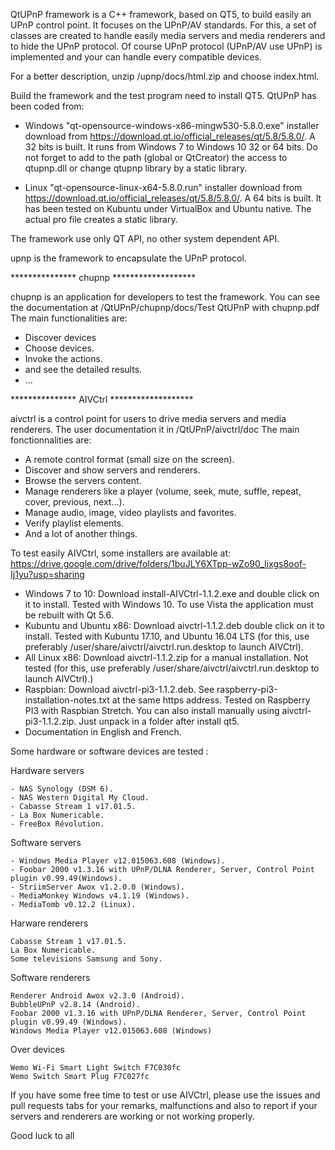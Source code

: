 QtUPnP framework is a C++ framework, based on QT5, to build easily an UPnP control point.
It focuses on the UPnP/AV standards.
For this, a set of classes are created to handle easily media servers and media renderers and to hide the UPnP protocol.
Of course UPnP protocol (UPnP/AV use UPnP) is implemented and your can handle every compatible devices.

For a better description, unzip /upnp/docs/html.zip and choose index.html.

Build the framework and the test program need to install QT5. QtUPnP has been coded from:
  - Windows "qt-opensource-windows-x86-mingw530-5.8.0.exe" installer download from https://download.qt.io/official_releases/qt/5.8/5.8.0/.
    A 32 bits is built. It runs from Windows 7 to Windows 10 32 or 64 bits. 
    Do not forget to add to the path (global or QtCreator) the access to qtupnp.dll or change qtupnp library by a static library.

  - Linux "qt-opensource-linux-x64-5.8.0.run" installer download from https://download.qt.io/official_releases/qt/5.8/5.8.0/.
    A 64 bits is built. It has been tested on Kubuntu under VirtualBox and Ubuntu native.
    The actual pro file creates a static library.

The framework use only QT API, no other system dependent API.

upnp is the framework to encapsulate the UPnP protocol.


*************** chupnp *******************

chupnp is an application for developers to test the framework. You can see the documentation at /QtUPnP/chupnp/docs/Test QtUPnP with chupnp.pdf
The main functionalities are:
  - Discover devices
  - Choose devices.
  - Invoke the actions.
  - and see the detailed results.
  - ...
  
  

*************** AIVCtrl *******************

aivctrl is a control point for users to drive media servers and media renderers. The user documentation it in /QtUPnP/aivctrl/doc
The main fonctionnalities are:
  - A remote control format (small size on the screen).
  - Discover and show servers and renderers.
  - Browse the servers content.
  - Manage renderers like a player (volume, seek, mute, suffle, repeat, cover, previous, next...).
  - Manage audio, image, video playlists and favorites.
  - Verify playlist elements.
  - And a lot of another things.
  
To test easily AIVCtrl, some installers are available at: https://drive.google.com/drive/folders/1buJLY6XTpp-wZo90_Iixgs8oof-Ij1yu?usp=sharing
  - Windows 7 to 10: Download install-AIVCtrl-1.1.2.exe and double click on it to install.
    Tested with Windows 10. To use Vista the application must be rebuilt with Qt 5.6.
  - Kubuntu and Ubuntu x86: Download aivctrl-1.1.2.deb double click on it to install.
    Tested with Kubuntu 17.10, and Ubuntu 16.04 LTS (for this, use preferably /user/share/aivctrl/aivctrl.run.desktop to launch AIVCtrl).
  - All Linux x86: Download aivctrl-1.1.2.zip for a manual installation.
    Not tested (for this, use preferably /user/share/aivctrl/aivctrl.run.desktop to launch AIVCtrl).)
  - Raspbian: Download aivctrl-pi3-1.1.2.deb. See raspberry-pi3-installation-notes.txt at the same https address.
    Tested on Raspberry PI3 with Raspbian Stretch.
    You can also install manually using aivctrl-pi3-1.1.2.zip. Just unpack in a folder after install qt5. 
  - Documentation in English and French.
  
Some hardware or software devices are tested :
  
 Hardware servers

    - NAS Synology (DSM 6).
    - NAS Western Digital My Cloud.
    - Cabasse Stream 1 v17.01.5.
    - La Box Numericable.
    - FreeBox Révolution.
 
 Software servers

    - Windows Media Player v12.015063.608 (Windows).
    - Foobar 2000 v1.3.16 with UPnP/DLNA Renderer, Server, Control Point plugin v0.99.49(Windows).
    - StriimServer Awox v1.2.0.0 (Windows).
    - MediaMonkey Windows v4.1.19 (Windows).
    - MediaTomb v0.12.2 (Linux).	

 Harware renderers

    Cabasse Stream 1 v17.01.5.
    La Box Numericable.
    Some televisions Samsung and Sony.

 Software renderers

    Renderer Android Awox v2.3.0 (Android).
    BubbleUPnP v2.8.14 (Android).
    Foobar 2000 v1.3.16 with UPnP/DLNA Renderer, Server, Control Point plugin v0.99.49 (Windows).
    Windows Media Player v12.015063.608 (Windows)
	
 Over devices

    Wemo Wi-Fi Smart Light Switch F7C030fc
	Wemo Switch Smart Plug F7C027fc

If you have some free time to test or use AIVCtrl, please use the issues and pull requests tabs for your remarks, malfunctions
and also to report if your servers and renderers are working or not working properly.

Good luck to all





